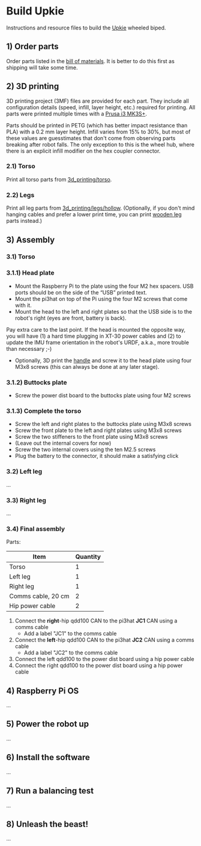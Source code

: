# Build Upkie

Instructions and resource files to build the [Upkie](https://hackaday.io/project/185729-upkie-wheeled-biped-robot) wheeled biped.

## 1) Order parts

Order parts listed in the [bill of materials](BOM.md). It is better to do this first as shipping will take some time.

## 2) 3D printing

3D printing project (3MF) files are provided for each part. They include all configuration details (speed, infill, layer height, etc.) required for printing. All parts were printed multiple times with a [Prusa i3 MK3S+](https://www.prusa3d.com/product/original-prusa-i3-mk3s-kit-3/).

Parts should be printed in PETG (which has better impact resistance than PLA) with a 0.2 mm layer height. Infill varies from 15% to 30%, but most of these values are guesstimates that don't come from observing parts breaking after robot falls. The only exception to this is the wheel hub, where there is an explicit infill modifier on the hex coupler connector.

### 2.1) Torso

Print all torso parts from [3d\_printing/torso](3d_printing/torso).

### 2.2) Legs

Print all leg parts from [3d\_printing/legs/hollow](3d_printing/legs/hollow). (Optionally, if you don't mind hanging cables and prefer a lower print time, you can print [wooden leg](3d_printing/legs/wooden) parts instead.)

## 3) Assembly

### 3.1) Torso

### 3.1.1) Head plate

- Mount the Raspberry Pi to the plate using the four M2 hex spacers. USB ports should be on the side of the “USB” printed text.
- Mount the pi3hat on top of the Pi using the four M2 screws that come with it.
- Mount the head to the left and right plates so that the USB side is to the robot's right (eyes are front, battery is back).

Pay extra care to the last point. If the head is mounted the opposite way, you will have (1) a hard time plugging in XT-30 power cables and (2) to update the IMU frame orientation in the robot's URDF, a.k.a., more trouble than necessary ;-)

- Optionally, 3D print the [handle](3d_printing/extras/handle_v1.3mf) and screw it to the head plate using four M3x8 screws (this can always be done at any later stage).

### 3.1.2) Buttocks plate

- Screw the power dist board to the buttocks plate using four M2 screws

### 3.1.3) Complete the torso

- Screw the left and right plates to the buttocks plate using M3x8 screws
- Screw the front plate to the left and right plates using M3x8 screws
- Screw the two stiffeners to the front plate using M3x8 screws
- (Leave out the internal covers for now)
- Screw the two internal covers using the ten M2.5 screws
- Plug the battery to the connector, it should make a satisfying click

### 3.2) Left leg

...

### 3.3) Right leg

...

### 3.4) Final assembly

Parts:

| Item        | Quantity |
|-------------|--------|
| Torso       | 1 |
| Left leg    | 1 |
| Right leg   | 1 |
| Comms cable, 20 cm | 2 |
| Hip power cable | 2 |

1. Connect the **right**-hip qdd100 CAN to the pi3hat **JC1** CAN using a comms cable
    - Add a label "JC1" to the comms cable
2. Connect the **left**-hip qdd100 CAN to the pi3hat **JC2** CAN using a comms cable
    - Add a label "JC2" to the comms cable
3. Connect the left qdd100 to the power dist board using a hip power cable
4. Connect the right qdd100 to the power dist board using a hip power cable

## 4) Raspberry Pi OS

...

## 5) Power the robot up

...

## 6) Install the software

...

## 7) Run a balancing test

...

## 8) Unleash the beast!

...
